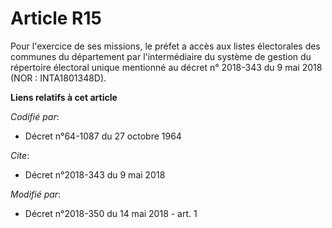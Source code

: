 # Article R15

Pour l'exercice de ses missions, le préfet a accès aux listes électorales des communes du département par l'intermédiaire du
système de gestion du répertoire électoral unique mentionné au  décret n° 2018-343 du 9 mai 2018 (NOR : INTA1801348D).

**Liens relatifs à cet article**

_Codifié par_:

  - Décret n°64-1087 du 27 octobre 1964

_Cite_:

  - Décret n°2018-343 du 9 mai 2018

_Modifié par_:

  - Décret n°2018-350 du 14 mai 2018 - art. 1
